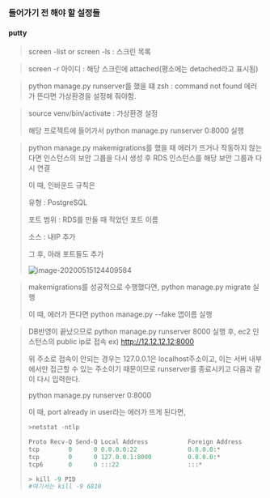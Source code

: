 ### 들어가기 전 해야 할 설정들

#### putty

> screen -list or screen -ls : 스크린 목록

> screen -r 아이디 : 해당 스크린에 attached(평소에는 detached라고 표시됨)

> python manage.py runserver를 했을 떄 zsh :  command not found 에러가 뜬다면 가상환경을 설정해 줘야함.

> source venv/bin/activate : 가상환경 설정
>
> 해당 프로젝트에 들어가서 python manage.py runserver 0:8000 실행

> python manage.py makemigrations를 했을 때 에러가 뜨거나 작동하지 않는다면 인스턴스의 보안 그룹을 다시 생성 후 RDS 인스턴스를 해당 보안 그룹과 다시 연결
>
> 이 때, 인바운드 규칙은 
>
> 유형 : PostgreSQL 
>
> 포트 범위 : RDS를 만들 때 적었던 포트 이름 
>
> 소스 :  내IP 추가 
>
> 그 후, 아래 포트들도 추가
>
> ![image-20200515124409584](C:\Users\Yusejeong\AppData\Roaming\Typora\typora-user-images\image-20200515124409584.png)

> makemigrations를 성공적으로 수행했다면, python manage.py migrate 실행
>
> 이 때, 에러가 뜬다면 python manage.py --fake 앱이름 실행

> DB반영이 끝났으므로 python manage.py runserver 8000 실행 후, ec2 인스턴스의 public ip로 접속 ex) http://12.12.12.12:8000
>
> 위 주소로 접속이 안되는 경우는 127.0.0.1은 localhost주소이고, 이는 서버 내부에서만 접근할 수 있는 주소이기 때문이므로 runserver를 종료시키고 다음과 같이 다시 입력한다.
>
> python manage.py runserver 0:8000
>
> 이 때, port already in user라는 에러가 뜨게 된다면, 
>
> ```python
> >netstat -ntlp
> 
> Proto Recv-Q Send-Q Local Address           Foreign Address         State       PID/Program name
> tcp        0      0 0.0.0.0:22              0.0.0.0:*               LISTEN      -
> tcp        0      0 127.0.0.1:8000          0.0.0.0:*               LISTEN      6810/python
> tcp6       0      0 :::22                   :::*                    LISTEN  
> ```
>
> ```python
> > kill -9 PID
> #여기서는 kill -9 6810
> ```
>
> 

